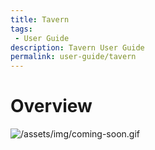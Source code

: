 ```yaml
---
title: Tavern
tags: 
 - User Guide
description: Tavern User Guide
permalink: user-guide/tavern
---
```

# Overview
![/assets/img/coming-soon.gif](/assets/img/coming-soon.gif)
